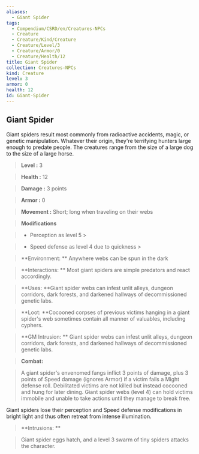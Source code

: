 ```yaml
---
aliases:
  - Giant Spider
tags:
  - Compendium/CSRD/en/Creatures-NPCs
  - Creature
  - Creature/Kind/Creature
  - Creature/Level/3
  - Creature/Armor/0
  - Creature/Health/12
title: Giant Spider
collection: Creatures-NPCs
kind: Creature
level: 3
armor: 0
health: 12
id: Giant-Spider
---
```

## Giant Spider    
Giant spiders result most commonly from radioactive accidents, magic, or genetic manipulation. Whatever their origin, they're terrifying hunters large enough to predate people. The creatures range from the size of a large dog to the size of a large horse.    
  
    
> **Level :** 3    
> **Health :** 12    
> **Damage :** 3 points    
> **Armor :** 0    
> **Movement :** Short; long when traveling on their webs    
> **Modifications**    
>- Perception as level 5 >  
>    
>- Speed defense as level 4 due to quickness >  
>    
> **Environment: ** Anywhere webs can be spun in the dark    
> **Interactions: ** Most giant spiders are simple predators and react accordingly.    
> **Uses: **Giant spider webs can infest unlit alleys, dungeon corridors, dark forests, and darkened hallways of decommissioned genetic labs.    
> **Loot: **Cocooned corpses of previous victims hanging in a giant spider's web sometimes contain all manner of valuables, including cyphers.    
> **GM Intrusion: ** Giant spider webs can infest unlit alleys, dungeon corridors, dark forests, and darkened hallways of decommissioned genetic labs.    
  
> **Combat:**   
> A giant spider's envenomed fangs inflict 3 points of damage, plus 3 points of Speed damage (ignores Armor) if a victim fails a Might defense roll. Debilitated victims are not killed but instead cocooned and hung for later dining. Giant spider webs (level 4) can hold victims immobile and unable to take actions until they manage to break free.  
Giant spiders lose their perception and Speed defense modifications in bright light and thus often retreat from intense illumination.    
    
  
> **Intrusions: **   
> Giant spider eggs hatch, and a level 3 swarm of tiny spiders attacks the character.    
